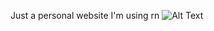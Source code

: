 Just a personal website I'm using rn
![Alt Text](https://media.giphy.com/media/vFKqnCdLPNOKc/giphy.gif)
